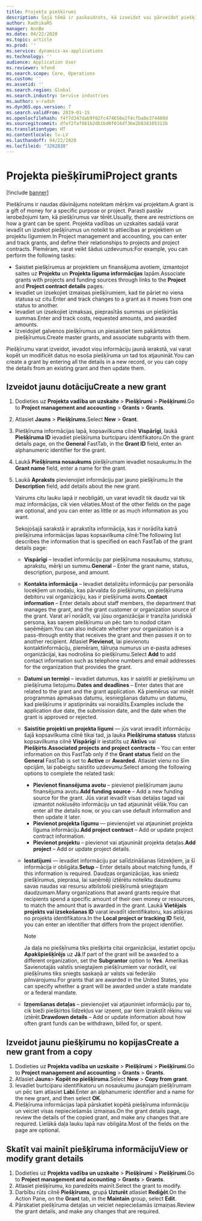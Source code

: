 ```yaml
---
title: Projekta piešķīrumi
description: Šajā tēmā ir paskaidrots, kā izveidot vai pārveidot piešķīrumu.
author: RadhikaRS
manager: AnnBe
ms.date: 04/22/2020
ms.topic: article
ms.prod: ''
ms.service: dynamics-ax-applications
ms.technology: ''
audience: Application User
ms.reviewer: kfend
ms.search.scope: Core, Operations
ms.custom: ''
ms.assetid: ''
ms.search.region: Global
ms.search.industry: Service industries
ms.author: v-radsh
ms.dyn365.ops.version: 7
ms.search.validFrom: 2019-01-15
ms.openlocfilehash: f4f7d347dab9f02fc474656e2f4cfba8e374480d
ms.sourcegitcommit: dfef2faf881b2db1bd0f016df36e2b838105312b
ms.translationtype: HT
ms.contentlocale: lv-LV
ms.lasthandoff: 04/22/2020
ms.locfileid: "3282838"
---
```

# <a name="project-grants"></a><span data-ttu-id="1e03f-103">Projekta piešķīrumi</span><span class="sxs-lookup"><span data-stu-id="1e03f-103">Project grants</span></span>

[!include [banner](../includes/banner.md)]

<span data-ttu-id="1e03f-104">Piešķīrums ir naudas dāvinājums noteiktam mērķim vai projektam.</span><span class="sxs-lookup"><span data-stu-id="1e03f-104">A grant is a gift of money for a specific purpose or project.</span></span> <span data-ttu-id="1e03f-105">Parasti pastāv ierobežojumi tam, kā piešķīrumus var tērēt.</span><span class="sxs-lookup"><span data-stu-id="1e03f-105">Usually, there are restrictions on how a grant can be spent.</span></span> <span data-ttu-id="1e03f-106">Projekta vadības un uzskaites sadaļā varat ievadīt un izsekot piešķīrumus un noteikt to attiecības ar projektiem un projektu līgumiem.</span><span class="sxs-lookup"><span data-stu-id="1e03f-106">In Project management and accounting, you can enter and track grants, and define their relationships to projects and project contracts.</span></span> <span data-ttu-id="1e03f-107">Piemēram, varat veikt šādus uzdevumus:</span><span class="sxs-lookup"><span data-stu-id="1e03f-107">For example, you can perform the following tasks:</span></span>

- <span data-ttu-id="1e03f-108">Saistiet piešķīrumus ar projektiem un finansējuma avotiem, izmantojot saites uz **Projektu** un **Projekta līguma informācijas** lapām.</span><span class="sxs-lookup"><span data-stu-id="1e03f-108">Associate grants with projects and funding sources through links to the **Project** and **Project contract details** pages.</span></span>
- <span data-ttu-id="1e03f-109">Ievadiet un izsekojiet izmaiņas piešķīrumiem, kad tie pāriet no viena statusa uz citu.</span><span class="sxs-lookup"><span data-stu-id="1e03f-109">Enter and track changes to a grant as it moves from one status to another.</span></span>
- <span data-ttu-id="1e03f-110">Ievadiet un izsekojiet izmaksas, pieprasītās summas un piešķirtās summas.</span><span class="sxs-lookup"><span data-stu-id="1e03f-110">Enter and track costs, requested amounts, and awarded amounts.</span></span>
- <span data-ttu-id="1e03f-111">Izveidojiet galvenos piešķīrumus un piesaistiet tiem pakārtotos piešķīrumus.</span><span class="sxs-lookup"><span data-stu-id="1e03f-111">Create master grants, and associate subgrants with them.</span></span>

<span data-ttu-id="1e03f-112">Piešķīrumu varat izveidot, ievadot visu informāciju jaunā ierakstā, vai varat kopēt un modificēt datus no esoša piešķīruma un tad tos atjaunināt.</span><span class="sxs-lookup"><span data-stu-id="1e03f-112">You can create a grant by entering all the details in a new record, or you can copy the details from an existing grant and then update them.</span></span>

## <a name="create-a-new-grant"></a><span data-ttu-id="1e03f-113">Izveidot jaunu dotāciju</span><span class="sxs-lookup"><span data-stu-id="1e03f-113">Create a new grant</span></span>

1. <span data-ttu-id="1e03f-114">Dodieties uz **Projekta vadība un uzskaite** \> **Piešķīrumi** \> **Piešķīrumi**.</span><span class="sxs-lookup"><span data-stu-id="1e03f-114">Go to **Project management and accounting** \> **Grants** \> **Grants**.</span></span>
2. <span data-ttu-id="1e03f-115">Atlasiet **Jauns** \> **Piešķīrums**.</span><span class="sxs-lookup"><span data-stu-id="1e03f-115">Select **New** \> **Grant**.</span></span>
3. <span data-ttu-id="1e03f-116">Piešķīruma informācijas lapā, kopsavilkuma cilnē **Vispārīgi**, laukā **Piešķīruma ID** ievadiet piešķīruma burtciparu identifikatoru.</span><span class="sxs-lookup"><span data-stu-id="1e03f-116">On the grant details page, on the **General** FastTab, in the **Grant ID** field, enter an alphanumeric identifier for the grant.</span></span>
4. <span data-ttu-id="1e03f-117">Laukā **Piešķīruma nosaukums** piešķīrumam ievadiet nosaukumu.</span><span class="sxs-lookup"><span data-stu-id="1e03f-117">In the **Grant name** field, enter a name for the grant.</span></span>
5. <span data-ttu-id="1e03f-118">Laukā **Apraksts** pievienojiet informāciju par jauno piešķīrumu.</span><span class="sxs-lookup"><span data-stu-id="1e03f-118">In the **Description** field, add details about the new grant.</span></span>

    <span data-ttu-id="1e03f-119">Vairums citu lauku lapā ir neobligāti, un varat ievadīt tik daudz vai tik maz informācijas, cik vien vēlaties.</span><span class="sxs-lookup"><span data-stu-id="1e03f-119">Most of the other fields on the page are optional, and you can enter as little or as much information as you want.</span></span>

    <span data-ttu-id="1e03f-120">Sekojošajā sarakstā ir aprakstīta informācija, kas ir norādīta katrā piešķīruma informācijas lapas kopsavilkuma cilnē:</span><span class="sxs-lookup"><span data-stu-id="1e03f-120">The following list describes the information that is specified on each FastTab of the grant details page:</span></span>

    - <span data-ttu-id="1e03f-121">**Vispārīgi** – Ievadiet informāciju par piešķīruma nosaukumu, statusu, aprakstu, mērķi un summu.</span><span class="sxs-lookup"><span data-stu-id="1e03f-121">**General** – Enter the grant name, status, description, purpose, and amount.</span></span>
    - <span data-ttu-id="1e03f-122">**Kontakta informācija** – Ievadiet detalizētu informāciju par personāla locekļiem un nodaļu, kas pārvalda šo piešķīrumu, un piešķīruma debitoru vai organizāciju, kas ir piešķīruma avots.</span><span class="sxs-lookup"><span data-stu-id="1e03f-122">**Contact information** – Enter details about staff members, the department that manages the grant, and the grant customer or organization source of the grant.</span></span> <span data-ttu-id="1e03f-123">Varat arī norādīt, vai jūsu organizācijai ir tranzīta juridiskā persona, kas saņem piešķīrumu un pēc tam to nodod citam saņēmējam.</span><span class="sxs-lookup"><span data-stu-id="1e03f-123">You can also indicate whether your organization is a pass-through entity that receives the grant and then passes it on to another recipient.</span></span> <span data-ttu-id="1e03f-124">Atlasiet **Pievienot**, lai pievienotu kontaktinformāciju, piemēram, tālruņa numurus un e-pasta adreses organizācijai, kas nodrošina šo piešķīrumu.</span><span class="sxs-lookup"><span data-stu-id="1e03f-124">Select **Add** to add contact information such as telephone numbers and email addresses for the organization that provides the grant.</span></span>
    - <span data-ttu-id="1e03f-125">**Datumi un termiņi** – ievadiet datumus, kas ir saistīti ar piešķīrumu un piešķīruma lietojumu.</span><span class="sxs-lookup"><span data-stu-id="1e03f-125">**Dates and deadlines** – Enter dates that are related to the grant and the grant application.</span></span> <span data-ttu-id="1e03f-126">Kā piemērus var minēt programmas apmaksas datumu, iesniegšanas datumu un datumu, kad piešķīrums ir apstiprināts vai noraidīts.</span><span class="sxs-lookup"><span data-stu-id="1e03f-126">Examples include the application due date, the submission date, and the date when the grant is approved or rejected.</span></span>
    - <span data-ttu-id="1e03f-127">**Saistītie projekti un projekta līgumi** — jūs varat ievadīt informāciju šajā kopsavilkuma cilnē tikai tad, ja lauka **Piešķīruma statuss** statuss kopsavilkuma cilnē **Vispārīgi** ir iestatīts uz **Aktīvs** vai **Piešķirts**.</span><span class="sxs-lookup"><span data-stu-id="1e03f-127">**Associated projects and project contracts** – You can enter information on this FastTab only if the **Grant status** field on the **General** FastTab is set to **Active** or **Awarded**.</span></span> <span data-ttu-id="1e03f-128">Atlasiet vienu no šīm opcijām, lai pabeigtu saistīto uzdevumu:</span><span class="sxs-lookup"><span data-stu-id="1e03f-128">Select among the following options to complete the related task:</span></span>

        - <span data-ttu-id="1e03f-129">**Pievienot finansējuma avotu** – pievienot piešķīrumam jaunu finansējuma avotu.</span><span class="sxs-lookup"><span data-stu-id="1e03f-129">**Add funding source** – Add a new funding source for the grant.</span></span> <span data-ttu-id="1e03f-130">Jūs varat ievadīt visas detaļas tagad vai izmantot noklusēto informāciju un tad atjaunināt vēlāk.</span><span class="sxs-lookup"><span data-stu-id="1e03f-130">You can enter all the details now, or you can use default information and then update it later.</span></span>
        - <span data-ttu-id="1e03f-131">**Pievienot projekta līgumu** — pievienojiet vai atjauniniet projekta līguma informāciju.</span><span class="sxs-lookup"><span data-stu-id="1e03f-131">**Add project contract** – Add or update project contract information.</span></span>
        - <span data-ttu-id="1e03f-132">**Pievienot projektu** – pievienot vai atjaunināt projekta detaļas.</span><span class="sxs-lookup"><span data-stu-id="1e03f-132">**Add project** – Add or update project details.</span></span>

    - <span data-ttu-id="1e03f-133">**Iestatījumi** — ievadiet informāciju par salīdzināšanas līdzekļiem, ja šī informācija ir obligāta.</span><span class="sxs-lookup"><span data-stu-id="1e03f-133">**Setup** – Enter details about matching funds, if this information is required.</span></span> <span data-ttu-id="1e03f-134">Daudzas organizācijas, kas sniedz piešķīrumus, pieprasa, lai saņēmēji iztērētu noteiktu daudzumu savas naudas vai resursu atbilstoši piešķīrumā sniegtajam daudzumam.</span><span class="sxs-lookup"><span data-stu-id="1e03f-134">Many organizations that award grants require that recipients spend a specific amount of their own money or resources, to match the amount that is awarded in the grant.</span></span> <span data-ttu-id="1e03f-135">Laukā **Vietējais projekts vai izsekošanas ID** varat ievadīt identifikatoru, kas atšķiras no projekta identifikatora.</span><span class="sxs-lookup"><span data-stu-id="1e03f-135">In the **Local project or tracking ID** field, you can enter an identifier that differs from the project identifier.</span></span>

        > [!NOTE]
        > <span data-ttu-id="1e03f-136">Ja daļa no piešķīruma tiks piešķirta citai organizācijai, iestatiet opciju **Apakšpiešķīrējs** uz **Jā**.</span><span class="sxs-lookup"><span data-stu-id="1e03f-136">If part of the grant will be awarded to a different organization, set the **Subgrantor** option to **Yes**.</span></span> <span data-ttu-id="1e03f-137">Amerikas Savienotajās valstīs sniegtajiem piešķīrumiem var norādīt, vai piešķīrums tiks sniegts saskaņā ar valsts vai federālo pilnvarojumu.</span><span class="sxs-lookup"><span data-stu-id="1e03f-137">For grants that are awarded in the United States, you can specify whether a grant will be awarded under a state mandate or a federal mandate.</span></span>

    - <span data-ttu-id="1e03f-138">**Izņemšanas detaļas** – pievienojiet vai atjauniniet informāciju par to, cik bieži piešķirtos līdzekļus var izņemt, par tiem izrakstīt rēķinu vai iztērēt.</span><span class="sxs-lookup"><span data-stu-id="1e03f-138">**Drawdown details** – Add or update information about how often grant funds can be withdrawn, billed for, or spent.</span></span>

## <a name="create-a-new-grant-from-a-copy"></a><span data-ttu-id="1e03f-139">Izveidot jaunu piešķīrumu no kopijas</span><span class="sxs-lookup"><span data-stu-id="1e03f-139">Create a new grant from a copy</span></span>

1. <span data-ttu-id="1e03f-140">Dodieties uz **Projekta vadība un uzskaite** \> **Piešķīrumi** \> **Piešķīrumi**.</span><span class="sxs-lookup"><span data-stu-id="1e03f-140">Go to **Project management and accounting** \> **Grants** \> **Grants**.</span></span>
2. <span data-ttu-id="1e03f-141">Atlasiet **Jauns**\> **Kopēt no piešķīruma**.</span><span class="sxs-lookup"><span data-stu-id="1e03f-141">Select **New** \> **Copy from grant**.</span></span>
3. <span data-ttu-id="1e03f-142">Ievadiet burtciparu identifikatoru un nosaukumu jaunajam piešķīrumam un pēc tam atlasiet **Labi**.</span><span class="sxs-lookup"><span data-stu-id="1e03f-142">Enter an alphanumeric identifier and a name for the new grant, and then select **OK**.</span></span>
4. <span data-ttu-id="1e03f-143">Piešķīruma informācijas lapā pārskatiet kopētā piešķīruma informāciju un veiciet visas nepieciešamās izmaiņas.</span><span class="sxs-lookup"><span data-stu-id="1e03f-143">On the grant details page, review the details of the copied grant, and make any changes that are required.</span></span> <span data-ttu-id="1e03f-144">Lielākā daļa lauku lapā nav obligāta.</span><span class="sxs-lookup"><span data-stu-id="1e03f-144">Most of the fields on the page are optional.</span></span>

## <a name="view-or-modify-grant-details"></a><span data-ttu-id="1e03f-145">Skatīt vai mainīt piešķīruma informāciju</span><span class="sxs-lookup"><span data-stu-id="1e03f-145">View or modify grant details</span></span>

1. <span data-ttu-id="1e03f-146">Dodieties uz **Projekta vadība un uzskaite** \> **Piešķīrumi** \> **Piešķīrumi**.</span><span class="sxs-lookup"><span data-stu-id="1e03f-146">Go to **Project management and accounting** \> **Grants** \> **Grants**.</span></span>
2. <span data-ttu-id="1e03f-147">Atlasiet piešķīrumu, ko paredzēts mainīt.</span><span class="sxs-lookup"><span data-stu-id="1e03f-147">Select the grant to modify.</span></span>
3. <span data-ttu-id="1e03f-148">Darbību rūts cilnē **Piešķīrums**, grupā **Uzturēt** atlasiet **Rediģēt**.</span><span class="sxs-lookup"><span data-stu-id="1e03f-148">On the Action Pane, on the **Grant** tab, in the **Maintain** group, select **Edit**.</span></span>
4. <span data-ttu-id="1e03f-149">Pārskatiet piešķīruma detaļas un veiciet nepieciešamās izmaiņas.</span><span class="sxs-lookup"><span data-stu-id="1e03f-149">Review the grant details, and make any changes that are required.</span></span>
